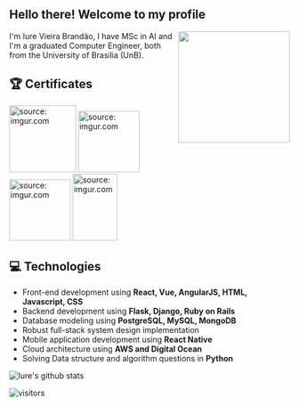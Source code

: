 <h2> Hello there! Welcome to my profile</h2>

<img align='right' src='https://user-images.githubusercontent.com/5713670/87202985-820dcb80-c2b6-11ea-9f56-7ec461c497c3.gif' width='200"'>

I'm Iure Vieira Brandão, I have MSc in AI and I'm a graduated Computer Engineer, both from the University of Brasilia (UnB). 

## :trophy: Certificates

<a href="https://imgur.com/8qdni8Q"><img src="https://i.imgur.com/8qdni8Q.png" title="source: imgur.com" width="120"/></a>
<a href="https://imgur.com/Qmx9R82"><img src="https://i.imgur.com/Qmx9R82.png" title="source: imgur.com" width="110"/></a>
<a href="https://imgur.com/p86H4as"><img src="https://i.imgur.com/p86H4as.png" title="source: imgur.com" width="110"/></a>
<a href="https://imgur.com/MNI6Pp0"><img src="https://i.imgur.com/MNI6Pp0.png" title="source: imgur.com" width="80" height="120"/></a>

## :computer: Technologies
- Front-end development using **React, Vue, AngularJS, HTML, Javascript, CSS**
- Backend development using **Flask, Django, Ruby on Rails**
- Database modeling using **PostgreSQL, MySQL, MongoDB**
- Robust full-stack system design implementation
- Mobile application development using **React Native**
- Cloud architecture using **AWS and Digital Ocean**
- Solving Data structure and algorithm questions in **Python**

![Iure's github stats](https://github-readme-stats.vercel.app/api?username=iurebrandao&hide=["issues"]&show_icons=true)

![visitors](https://visitor-badge.glitch.me/badge?page_id=iurebrandao)
